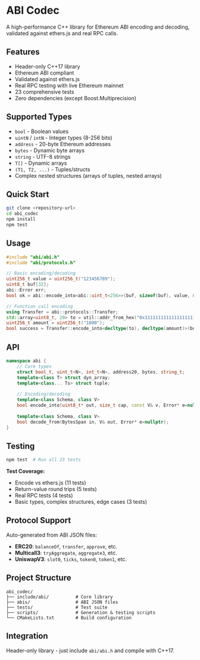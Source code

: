 # ABI Codec

A high-performance C++ library for Ethereum ABI encoding and decoding, validated against ethers.js and real RPC calls.

## Features

- Header-only C++17 library
- Ethereum ABI compliant
- Validated against ethers.js
- Real RPC testing with live Ethereum mainnet
- 23 comprehensive tests
- Zero dependencies (except Boost.Multiprecision)

## Supported Types

- `bool` - Boolean values
- `uintN` / `intN` - Integer types (8-256 bits)
- `address` - 20-byte Ethereum addresses
- `bytes` - Dynamic byte arrays
- `string` - UTF-8 strings
- `T[]` - Dynamic arrays
- `(T1, T2, ...)` - Tuples/structs
- Complex nested structures (arrays of tuples, nested arrays)

## Quick Start

```bash
git clone <repository-url>
cd abi_codec
npm install
npm test
```

## Usage

```cpp
#include "abi/abi.h"
#include "abi/protocols.h"

// Basic encoding/decoding
uint256_t value = uint256_t("123456789");
uint8_t buf[32];
abi::Error err;
bool ok = abi::encode_into<abi::uint_t<256>>(buf, sizeof(buf), value, &err);

// Function call encoding
using Transfer = abi::protocols::Transfer;
std::array<uint8_t, 20> to = util::addr_from_hex("0x1111111111111111111111111111111111111111");
uint256_t amount = uint256_t("1000");
bool success = Transfer::encode_into<decltype(to), decltype(amount)>(buffer, sizeof(buffer), to, amount, &err);
```

## API

```cpp
namespace abi {
    // Core types
    struct bool_t, uint_t<N>, int_t<N>, address20, bytes, string_t;
    template<class T> struct dyn_array;
    template<class... Ts> struct tuple;
    
    // Encoding/decoding
    template<class Schema, class V>
    bool encode_into(uint8_t* out, size_t cap, const V& v, Error* e=nullptr);
    
    template<class Schema, class V>
    bool decode_from(BytesSpan in, V& out, Error* e=nullptr);
}
```

## Testing

```bash
npm test  # Run all 23 tests
```

**Test Coverage:**
- Encode vs ethers.js (11 tests)
- Return-value round trips (5 tests)  
- Real RPC tests (4 tests)
- Basic types, complex structures, edge cases (3 tests)

## Protocol Support

Auto-generated from ABI JSON files:
- **ERC20**: `balanceOf`, `transfer`, `approve`, etc.
- **Multicall3**: `tryAggregate`, `aggregate3`, etc.
- **UniswapV3**: `slot0`, `ticks`, `token0`, `token1`, etc.

## Project Structure

```
abi_codec/
├── include/abi/          # Core library
├── abis/                 # ABI JSON files
├── tests/                # Test suite
├── scripts/              # Generation & testing scripts
└── CMakeLists.txt        # Build configuration
```

## Integration

Header-only library - just include `abi/abi.h` and compile with C++17.
